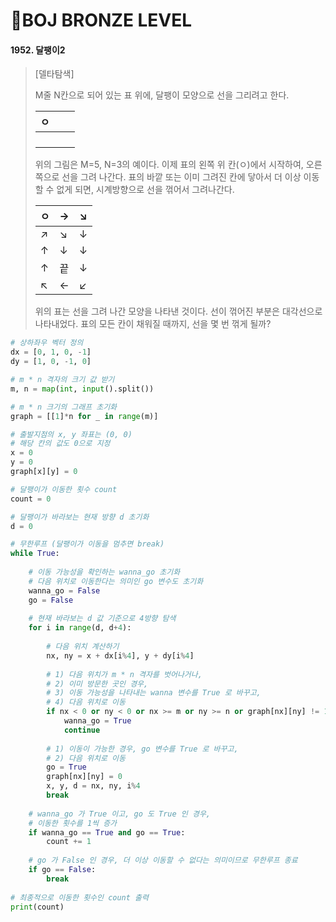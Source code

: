 # 📌BOJ BRONZE LEVEL



#### 1952. 달팽이2

> [델타탐색]
>
> M줄 N칸으로 되어 있는 표 위에, 달팽이 모양으로 선을 그리려고 한다.
>
> | ㅇ   |      |      |
> | ---- | ---- | ---- |
> |      |      |      |
> |      |      |      |
> |      |      |      |
> |      |      |      |
>
> 위의 그림은 M=5, N=3의 예이다. 이제 표의 왼쪽 위 칸(ㅇ)에서 시작하여, 오른쪽으로 선을 그려 나간다. 표의 바깥 또는 이미 그려진 칸에 닿아서 더 이상 이동할 수 없게 되면, 시계방향으로 선을 꺾어서 그려나간다.
>
> | ㅇ   | →    | ↘    |
> | ---- | ---- | ---- |
> | ↗    | ↘    | ↓    |
> | ↑    | ↓    | ↓    |
> | ↑    | 끝   | ↓    |
> | ↖    | ←    | ↙    |
>
> 위의 표는 선을 그려 나간 모양을 나타낸 것이다. 선이 꺾어진 부분은 대각선으로 나타내었다. 표의 모든 칸이 채워질 때까지, 선을 몇 번 꺾게 될까?

```python
# 상하좌우 벡터 정의
dx = [0, 1, 0, -1]
dy = [1, 0, -1, 0]

# m * n 격자의 크기 값 받기
m, n = map(int, input().split())

# m * n 크기의 그래프 초기화
graph = [[1]*n for _ in range(m)]

# 출발지점의 x, y 좌표는 (0, 0)
# 해당 칸의 값도 0으로 지정
x = 0
y = 0
graph[x][y] = 0

# 달팽이가 이동한 횟수 count
count = 0

# 달팽이가 바라보는 현재 방향 d 초기화
d = 0

# 무한루프 (달팽이가 이동을 멈추면 break)
while True:
    
    # 이동 가능성을 확인하는 wanna_go 초기화
    # 다음 위치로 이동한다는 의미인 go 변수도 초기화
    wanna_go = False
    go = False
    
    # 현재 바라보는 d 값 기준으로 4방향 탐색
    for i in range(d, d+4):
        
        # 다음 위치 계산하기
        nx, ny = x + dx[i%4], y + dy[i%4]
        
        # 1) 다음 위치가 m * n 격자를 벗어나거나,
        # 2) 이미 방문한 곳인 경우,
        # 3) 이동 가능성을 나타내는 wanna 변수를 True 로 바꾸고,
        # 4) 다음 위치로 이동
        if nx < 0 or ny < 0 or nx >= m or ny >= n or graph[nx][ny] != 1:
            wanna_go = True
            continue
        
        # 1) 이동이 가능한 경우, go 변수를 True 로 바꾸고,
        # 2) 다음 위치로 이동
        go = True
        graph[nx][ny] = 0
        x, y, d = nx, ny, i%4
        break
    
    # wanna_go 가 True 이고, go 도 True 인 경우,
    # 이동한 횟수를 1씩 증가
    if wanna_go == True and go == True:
        count += 1
    
    # go 가 False 인 경우, 더 이상 이동할 수 없다는 의미이므로 무한루프 종료
    if go == False:
        break
        
# 최종적으로 이동한 횟수인 count 출력
print(count)
```


